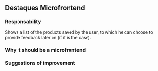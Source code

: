 ##  Destaques Microfrontend

### Responsability 
Shows a list of the products saved by the user, to which he can choose to provide feedback later on (if it is the case).

### Why it should be a microfrontend

### Suggestions of improvement